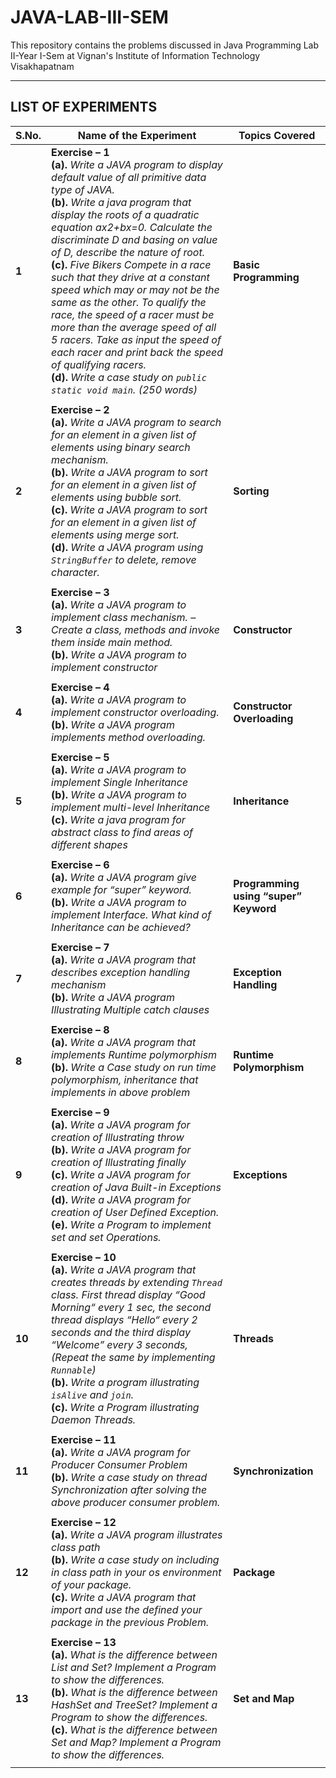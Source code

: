 # JAVA-LAB-III-SEM

This repository contains the problems discussed in Java Programming Lab II-Year I-Sem at Vignan's Institute of Information Technology Visakhapatnam

---

## **LIST OF EXPERIMENTS**

| **S.No.** | **Name of the Experiment**                                                                                                                                                                                                                                                                                                                                                                                                                                                                                                                                                                                                                                                                                       | **Topics Covered**                    |
| --------- | ---------------------------------------------------------------------------------------------------------------------------------------------------------------------------------------------------------------------------------------------------------------------------------------------------------------------------------------------------------------------------------------------------------------------------------------------------------------------------------------------------------------------------------------------------------------------------------------------------------------------------------------------------------------------------------------------------------------- | ------------------------------------- |
| **1**     | **Exercise – 1** </br> **(a).** *Write a JAVA program to display default value of all primitive data type of JAVA.* </br>  **(b).** *Write a java program that display the roots of a quadratic equation ax2+bx=0. Calculate the discriminate D and basing on value of D, describe the nature of root.* </br> **(c).** *Five Bikers Compete in a race such that they drive at a constant speed which may or may not be the same as the other. To qualify the race, the speed of a racer must be more than the average speed of all 5 racers. Take as input the speed of each racer and print back the speed of qualifying racers.* </br> **(d).** *Write a case study on `public static void main`. (250 words)* | **Basic Programming**                 |
|           |                                                                                                                                                                                                                                                                                                                                                                                                                                                                                                                                                                                                                                                                                                                  |                                       |
| **2**     | **Exercise – 2** </br> **(a).** *Write a JAVA program to search for an element in a given list of elements using binary search mechanism.* </br> **(b).** *Write a JAVA program to sort for an element in a given list of elements using bubble sort.*  </br> **(c).** *Write a JAVA program to sort for an element in a given list of elements using merge sort.*  </br> **(d).** *Write a JAVA program using `StringBuffer` to delete, remove character.*                                                                                                                                                                                                                                                      | **Sorting**                           |
|           |                                                                                                                                                                                                                                                                                                                                                                                                                                                                                                                                                                                                                                                                                                                  |                                       |
| **3**     | **Exercise – 3** </br> **(a).** *Write a JAVA program to implement class mechanism. – Create a class, methods and invoke them inside main method.* </br> **(b).** *Write a JAVA program to implement constructor*                                                                                                                                                                                                                                                                                                                                                                                                                                                                                                | **Constructor**                       |
|           |                                                                                                                                                                                                                                                                                                                                                                                                                                                                                                                                                                                                                                                                                                                  |                                       |
| **4**     | **Exercise – 4** </br> **(a).** *Write a JAVA program to implement constructor overloading.* </br> **(b).** *Write a JAVA program implements method overloading.*                                                                                                                                                                                                                                                                                                                                                                                                                                                                                                                                                | **Constructor Overloading**           |
|           |                                                                                                                                                                                                                                                                                                                                                                                                                                                                                                                                                                                                                                                                                                                  |                                       |
| **5**     | **Exercise – 5** </br> **(a).** *Write a JAVA program to implement Single Inheritance* </br> **(b).** *Write a JAVA program to implement multi-level Inheritance*  </br> **(c).** *Write a java program for abstract class to find areas of different shapes*                                                                                                                                                                                                                                                                                                                                                                                                                                                    | **Inheritance**                       |
|           |                                                                                                                                                                                                                                                                                                                                                                                                                                                                                                                                                                                                                                                                                                                  |                                       |
| **6**     | **Exercise – 6** </br> **(a).** *Write a JAVA program give example for “super” keyword.* </br> **(b).** *Write a JAVA program to implement Interface. What kind of Inheritance can be achieved?*                                                                                                                                                                                                                                                                                                                                                                                                                                                                                                                 | **Programming using “super” Keyword** |
|           |                                                                                                                                                                                                                                                                                                                                                                                                                                                                                                                                                                                                                                                                                                                  |                                       |
| **7**     | **Exercise – 7** </br> **(a).** *Write a JAVA program that describes exception handling mechanism*  </br> **(b).** *Write a JAVA program Illustrating Multiple catch clauses*                                                                                                                                                                                                                                                                                                                                                                                                                                                                                                                                    | **Exception Handling**                |
|           |                                                                                                                                                                                                                                                                                                                                                                                                                                                                                                                                                                                                                                                                                                                  |                                       |
| **8**     | **Exercise – 8** </br> **(a).** *Write a JAVA program that implements Runtime polymorphism* </br> **(b).** *Write a Case study on run time polymorphism, inheritance that implements in above problem*                                                                                                                                                                                                                                                                                                                                                                                                                                                                                                           | **Runtime Polymorphism**              |
|           |                                                                                                                                                                                                                                                                                                                                                                                                                                                                                                                                                                                                                                                                                                                  |                                       |
| **9**     | **Exercise – 9** </br> **(a).** *Write a JAVA program for creation of Illustrating throw* </br> **(b).** *Write a JAVA program for creation of Illustrating finally* </br> **(c).** *Write a JAVA program for creation of Java Built-in Exceptions* </br> **(d).** *Write a JAVA program for creation of User Defined Exception.* </br> **(e).** *Write a Program to implement set and set Operations.*                                                                                                                                                                                                                                                                                                          | **Exceptions**                        |
|           |                                                                                                                                                                                                                                                                                                                                                                                                                                                                                                                                                                                                                                                                                                                  |                                       |
| **10**    | **Exercise – 10** </br> **(a).** *Write a JAVA program that creates threads by extending `Thread` class. First thread display “Good Morning“ every 1 sec, the second thread displays “Hello“ every 2 seconds and the third display “Welcome” every 3 seconds, (Repeat the same by implementing `Runnable`)*  </br> **(b).** *Write a program illustrating `isAlive` and `join`.*  </br> **(c).** *Write a Program illustrating Daemon Threads.*                                                                                                                                                                                                                                                                  | **Threads**                           |
|           |                                                                                                                                                                                                                                                                                                                                                                                                                                                                                                                                                                                                                                                                                                                  |                                       |
| **11**    | **Exercise – 11** </br> **(a).** *Write a JAVA program for Producer Consumer Problem*  </br> **(b).** *Write a case study on thread Synchronization after solving the above producer consumer problem.*                                                                                                                                                                                                                                                                                                                                                                                                                                                                                                          | **Synchronization**                   |
|           |                                                                                                                                                                                                                                                                                                                                                                                                                                                                                                                                                                                                                                                                                                                  |                                       |
| **12**    | **Exercise – 12** </br> **(a).** *Write a JAVA program illustrates class path* </br> **(b).** *Write a case study on including in class path in your os environment of your package.* </br> **(c).** *Write a JAVA program that import and use the defined your package in the previous Problem.*                                                                                                                                                                                                                                                                                                                                                                                                                | **Package**                           |
|           |                                                                                                                                                                                                                                                                                                                                                                                                                                                                                                                                                                                                                                                                                                                  |                                       |
| **13**    | **Exercise – 13** </br> **(a).** *What is the difference between List and Set? Implement a Program to show the differences.* </br> **(b).** *What is the difference between HashSet and TreeSet? Implement a Program to show the differences.* </br> **(c).** *What is the difference between Set and Map? Implement a Program to show the differences.*                                                                                                                                                                                                                                                                                                                                                         | **Set and Map**                       |
|           |                                                                                                                                                                                                                                                                                                                                                                                                                                                                                                                                                                                                                                                                                                                  |                                       |
